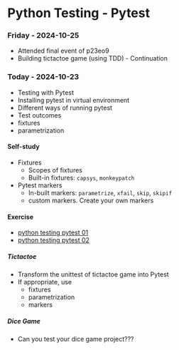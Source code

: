 # Python Testing - Pytest

### Friday - 2024-10-25
- Attended final event of p23eo9
- Building tictactoe game (using TDD) - Continuation

### Today - 2024-10-23
- Testing with Pytest
- Installing pytest in virtual environment
- Different ways of running pytest
- Test outcomes
- fixtures
- parametrization

#### Self-study
- Fixtures
    - Scopes of fixtures
    - Built-in fixtures: `capsys`, `monkeypatch`
- Pytest markers
    - In-built markers: `parametrize`, `xfail`, `skip`, `skipif`
    - custom markers. Create your own markers

#### Exercise
- [python testing pytest 01](https://classroom.github.com/a/ExgMOfjs)
- [python testing pytest 02](https://classroom.github.com/a/wkI0uKlE)

##### Tictactoe
- Transform the unittest of tictactoe game into Pytest
- If appropriate, use 
    - fixtures
    - parametrization
    - markers
##### Dice Game
- Can you test your dice game project???
